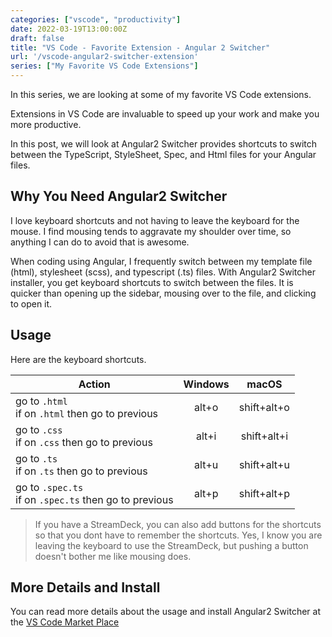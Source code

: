 ```yaml
---
categories: ["vscode", "productivity"]
date: 2022-03-19T13:00:00Z
draft: false
title: "VS Code - Favorite Extension - Angular 2 Switcher"
url: '/vscode-angular2-switcher-extension'
series: ["My Favorite VS Code Extensions"]
---
```

In this series, we are looking at some of my favorite VS Code extensions.

Extensions in VS Code are invaluable to speed up your work and make you more productive.

In this post, we will look at Angular2 Switcher provides shortcuts to switch between the TypeScript, StyleSheet, Spec, and Html files for your Angular files.

<!--more-->

## Why You Need Angular2 Switcher

I love keyboard shortcuts and not having to leave the keyboard for the mouse.  I find mousing tends to aggravate my shoulder over time, so anything I can do to avoid that is awesome.

When coding using Angular, I frequently switch between my template file (html), stylesheet (scss), and typescript (.ts) files.   With Angular2 Switcher installer, you get keyboard shortcuts to switch between the files.  It is quicker than opening up the sidebar, mousing over to the file, and clicking to open it.

## Usage

Here are the keyboard shortcuts.

|Action  |  Windows  |     macOS     |
| - | :-------: | :-----------: |
|go to `.html`<br>if on `.html` then go to previous | alt+o | shift+alt+o
|go to `.css`<br>if on `.css` then go to previous | alt+i | shift+alt+i
|go to `.ts`<br>if on `.ts` then go to previous | alt+u | shift+alt+u
|go to `.spec.ts`<br>if on `.spec.ts` then go to previous | alt+p | shift+alt+p

> If you have a StreamDeck, you can also add buttons for the shortcuts so that you dont have to remember the shortcuts.  Yes, I know you are leaving the keyboard to use the StreamDeck, but pushing a button doesn't bother me like mousing does.

## More Details and Install

You can read more details about the usage and install Angular2 Switcher at the [VS Code Market Place](https://marketplace.visualstudio.com/items?itemName=infinity1207.angular2-switcher)
